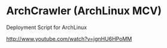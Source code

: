 ArchCrawler (ArchLinux MCV)
===========================

Deployment Script for ArchLinux

http://www.youtube.com/watch?v=jgnHU6HPoMM
